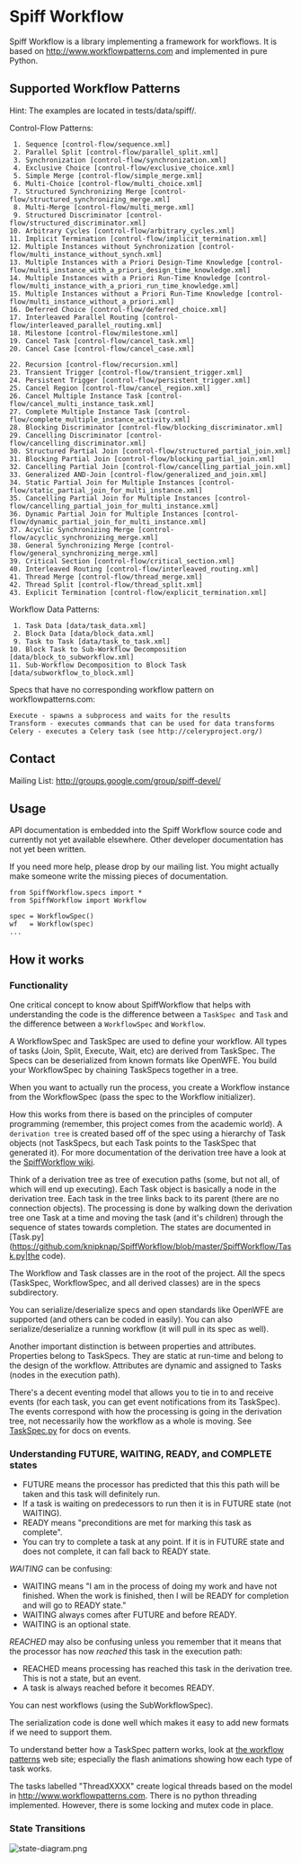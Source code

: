 Spiff Workflow
==============
Spiff Workflow is a library implementing a framework for workflows.
It is based on http://www.workflowpatterns.com and implemented in pure Python.


Supported Workflow Patterns
----------------------------
Hint: The examples are located in tests/data/spiff/.

  Control-Flow Patterns:

     1. Sequence [control-flow/sequence.xml]
     2. Parallel Split [control-flow/parallel_split.xml]
     3. Synchronization [control-flow/synchronization.xml]
     4. Exclusive Choice [control-flow/exclusive_choice.xml]
     5. Simple Merge [control-flow/simple_merge.xml]
     6. Multi-Choice [control-flow/multi_choice.xml]
     7. Structured Synchronizing Merge [control-flow/structured_synchronizing_merge.xml]
     8. Multi-Merge [control-flow/multi_merge.xml]
     9. Structured Discriminator [control-flow/structured_discriminator.xml]
    10. Arbitrary Cycles [control-flow/arbitrary_cycles.xml]
    11. Implicit Termination [control-flow/implicit_termination.xml]
    12. Multiple Instances without Synchronization [control-flow/multi_instance_without_synch.xml]
    13. Multiple Instances with a Priori Design-Time Knowledge [control-flow/multi_instance_with_a_priori_design_time_knowledge.xml]
    14. Multiple Instances with a Priori Run-Time Knowledge [control-flow/multi_instance_with_a_priori_run_time_knowledge.xml]
    15. Multiple Instances without a Priori Run-Time Knowledge [control-flow/multi_instance_without_a_priori.xml]
    16. Deferred Choice [control-flow/deferred_choice.xml]
    17. Interleaved Parallel Routing [control-flow/interleaved_parallel_routing.xml]
    18. Milestone [control-flow/milestone.xml]
    19. Cancel Task [control-flow/cancel_task.xml]
    20. Cancel Case [control-flow/cancel_case.xml]

    22. Recursion [control-flow/recursion.xml]
    23. Transient Trigger [control-flow/transient_trigger.xml]
    24. Persistent Trigger [control-flow/persistent_trigger.xml]
    25. Cancel Region [control-flow/cancel_region.xml]
    26. Cancel Multiple Instance Task [control-flow/cancel_multi_instance_task.xml]
    27. Complete Multiple Instance Task [control-flow/complete_multiple_instance_activity.xml]
    28. Blocking Discriminator [control-flow/blocking_discriminator.xml]
    29. Cancelling Discriminator [control-flow/cancelling_discriminator.xml]
    30. Structured Partial Join [control-flow/structured_partial_join.xml]
    31. Blocking Partial Join [control-flow/blocking_partial_join.xml]
    32. Cancelling Partial Join [control-flow/cancelling_partial_join.xml]
    33. Generalized AND-Join [control-flow/generalized_and_join.xml]
    34. Static Partial Join for Multiple Instances [control-flow/static_partial_join_for_multi_instance.xml]
    35. Cancelling Partial Join for Multiple Instances [control-flow/cancelling_partial_join_for_multi_instance.xml]
    36. Dynamic Partial Join for Multiple Instances [control-flow/dynamic_partial_join_for_multi_instance.xml]
    37. Acyclic Synchronizing Merge [control-flow/acyclic_synchronizing_merge.xml]
    38. General Synchronizing Merge [control-flow/general_synchronizing_merge.xml]
    39. Critical Section [control-flow/critical_section.xml]
    40. Interleaved Routing [control-flow/interleaved_routing.xml]
    41. Thread Merge [control-flow/thread_merge.xml]
    42. Thread Split [control-flow/thread_split.xml]
    43. Explicit Termination [control-flow/explicit_termination.xml]

  Workflow Data Patterns:

     1. Task Data [data/task_data.xml]
     2. Block Data [data/block_data.xml]
     9. Task to Task [data/task_to_task.xml]
    10. Block Task to Sub-Workflow Decomposition [data/block_to_subworkflow.xml]
    11. Sub-Workflow Decomposition to Block Task [data/subworkflow_to_block.xml]

  Specs that have no corresponding workflow pattern on workflowpatterns.com:

    Execute - spawns a subprocess and waits for the results
    Transform - executes commands that can be used for data transforms
    Celery - executes a Celery task (see http://celeryproject.org/)


Contact
--------
Mailing List: http://groups.google.com/group/spiff-devel/


Usage
------
API documentation is embedded into the Spiff Workflow source code and
currently not yet available elsewhere. Other developer documentation has not
yet been written.

If you need more help, please drop by our mailing list. You might actually
make someone write the missing pieces of documentation.

```
from SpiffWorkflow.specs import *
from SpiffWorkflow import Workflow

spec = WorkflowSpec()
wf   = Workflow(spec)
...
```


How it works
------------

### Functionality

One critical concept to know about SpiffWorkflow that helps with understanding
the code is the difference between a `TaskSpec `and `Task` and the difference
between a `WorkflowSpec` and `Workflow`.

A WorkflowSpec and TaskSpec are used to define your workflow. All types of
tasks (Join, Split, Execute, Wait, etc) are derived from TaskSpec. The Specs
can be deserialized from known formats like OpenWFE. You build your
WorkflowSpec by chaining TaskSpecs together in a tree.

When you want to actually run the process, you create a Workflow instance
from the WorkflowSpec (pass the spec to the Workflow initializer).

How this works from there is based on the principles of computer programming
(remember, this project comes from the academic world). A `derivation tree` is
created based off of the spec using a hierarchy of Task objects (not TaskSpecs,
but each Task points to the TaskSpec that generated it).
For more documentation of the derivation tree have a look at the
[SpiffWorkflow wiki](https://github.com/knipknap/SpiffWorkflow/wiki).

Think of a derivation tree as tree of execution paths (some, but not all, of
which will end up executing). Each Task object is basically a node in the
derivation tree. Each task in the tree links back to its parent (there are no
connection objects). The processing is done by walking down the derivation
tree one Task at a time and moving the task (and it's children) through the
sequence of states towards completion. The states are documented in
[Task.py](https://github.com/knipknap/SpiffWorkflow/blob/master/SpiffWorkflow/Task.py|the code).

The Workflow and Task classes are in the root of the project. All the specs
(TaskSpec, WorkflowSpec, and all derived classes) are in the specs
subdirectory.

You can serialize/deserialize specs and open standards like OpenWFE are
supported (and others can be coded in easily). You can also
serialize/deserialize a running workflow (it will pull in its spec as
well).

Another important distinction is between properties and attributes.
Properties belong to TaskSpecs. They are static at run-time and belong
to the design of the workflow. Attributes are dynamic and assigned to
Tasks (nodes in the execution path).

There's a decent eventing model that allows you to tie in to and receive
events (for each task, you can get event notifications from its TaskSpec).
The events correspond with how the processing is going in the derivation
tree, not necessarily how the workflow as a whole is moving. See
[TaskSpec.py](https://github.com/knipknap/SpiffWorkflow/blob/master/SpiffWorkflow/specs/TaskSpec.py)
for docs on events.

### Understanding FUTURE, WAITING, READY, and COMPLETE states

 * FUTURE means the processor has predicted that this this path will be taken and this task will definitely run.
 * If a task is waiting on predecessors to run then it is in FUTURE state (not WAITING).
 * READY means "preconditions are met for marking this task as complete".
 * You can try to complete a task at any point. If it is in FUTURE state and does not complete, it can fall back to READY state.


*WAITING* can be confusing:

 * WAITING means "I am in the process of doing my work and have not finished.
   When the work is finished, then I will be READY for completion and will go
   to READY state."
 * WAITING always comes after FUTURE and before READY. 
 * WAITING is an optional state.


*REACHED* may also be confusing unless you remember that it means that the
processor has now _reached_ this task in the execution path:

 * REACHED means processing has reached this task in the derivation tree.
 This is not a state, but an event.
 * A task is always reached before it becomes READY.

You can nest workflows (using the SubWorkflowSpec).

The serialization code is done well which makes it easy to add new formats
if we need to support them.

To understand better how a TaskSpec pattern works, look at [the workflow
patterns](http://www.workflowpatterns.com) web site; especially the flash
animations showing how each type of task works.

The tasks labelled "ThreadXXXX" create logical threads based on the model
in http://www.workflowpatterns.com. There is no python threading implemented.
However, there is some locking and mutex code in place.

### State Transitions

![state-diagram.png](https://github.com/knipknap/SpiffWorkflow/raw/master/doc/figures/state-diagram.png)
